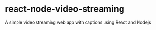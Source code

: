 # react-node-video-streaming
 A simple video streaming web app with captions using React and Nodejs
